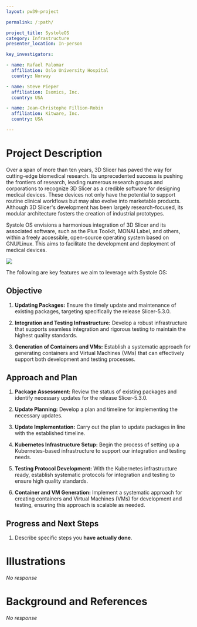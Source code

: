 ```yaml
---
layout: pw39-project

permalink: /:path/

project_title: SystoleOS
category: Infrastructure
presenter_location: In-person

key_investigators:

- name: Rafael Palomar
  affiliation: Oslo University Hospital
  country: Norway

- name: Steve Pieper
  affiliation: Isomics, Inc.
  country: USA

- name: Jean-Christophe Fillion-Robin
  affiliation: Kitware, Inc.
  country: USA

---
```


# Project Description

<!-- Add a short paragraph describing the project. -->

Over a span of more than ten years, 3D Slicer has paved the way for cutting-edge biomedical research. Its unprecedented success is pushing the frontiers of research, leading numerous research groups and corporations to recognize 3D Slicer as a credible software for designing medical devices. These devices not only have the potential to support routine clinical workflows but may also evolve into marketable products. Although 3D Slicer's development has been largely research-focused, its modular architecture fosters the creation of industrial prototypes.

Systole OS envisions a harmonious integration of 3D Slicer and its associated software, such as the Plus Toolkit, MONAI Label, and others, within a freely accessible, open-source operating system based on GNU/Linux. This aims to facilitate the development and deployment of medical devices.

![](https://projectweek.na-mic.org/PW38_2023_GranCanaria/Projects/SystoleOS/systole.png)

The following are key features we aim to leverage with Systole OS:

## Objective

<!-- Describe here WHAT you would like to achieve (what you will have as end result). -->

1.  **Updating Packages:** Ensure the timely update and maintenance of existing packages, targeting specifically the release Slicer-5.3.0.

2.  **Integration and Testing Infrastructure:** Develop a robust infrastructure that supports seamless integration and rigorous testing to maintain the highest quality standards.

3.  **Generation of Containers and VMs:** Establish a systematic approach for generating containers and Virtual Machines (VMs) that can effectively support both development and testing processes.

## Approach and Plan

<!-- Describe here HOW you would like to achieve the objectives stated above. -->

1.  **Package Assessment:** Review the status of existing packages and identify necessary updates for the release Slicer-5.3.0.

2.  **Update Planning:** Develop a plan and timeline for implementing the necessary updates.

3.  **Update Implementation:** Carry out the plan to update packages in line with the established timeline.

4.  **Kubernetes Infrastructure Setup:** Begin the process of setting up a Kubernetes-based infrastructure to support our integration and testing needs.

5.  **Testing Protocol Development:** With the Kubernetes infrastructure ready, establish systematic protocols for integration and testing to ensure high quality standards.

6.  **Container and VM Generation:** Implement a systematic approach for creating containers and Virtual Machines (VMs) for development and testing, ensuring this approach is scalable as needed.

## Progress and Next Steps

<!-- Update this section as you make progress, describing of what you have ACTUALLY DONE.
     If there are specific steps that you could not complete then you can describe them here, too. -->

1.  Describe specific steps you **have actually done**.

# Illustrations

<!-- Add pictures and links to videos that demonstrate what has been accomplished. -->

*No response*

# Background and References

<!-- If you developed any software, include link to the source code repository.
     If possible, also add links to sample data, and to any relevant publications. -->

*No response*

